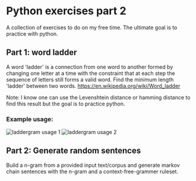 # Python exercises part 2

A collection of exercises to do on my free time. The ultimate goal is to practice with python.

## Part 1: word ladder
A word 'ladder' is a connection from one word to another formed by changing one letter at a time
with the constraint that at each step the sequence of letters still forms a valid word. Find the minimum
length 'ladder' between two words.
https://en.wikipedia.org/wiki/Word_ladder

Note: I know one can use the Levenshtein distance or hamming distance to find this result but the goal is to practice python.

### Example usage:
![laddergram usage 1](https://i.imgur.com/q96T27S.png)
![laddergram usage 2](https://i.imgur.com/P2FfDmM.png)

## Part 2: Generate random sentences
Build a n-gram from a provided input text/corpus and generate markov chain sentences with the n-gram and a 
context-free-grammer ruleset.

 
